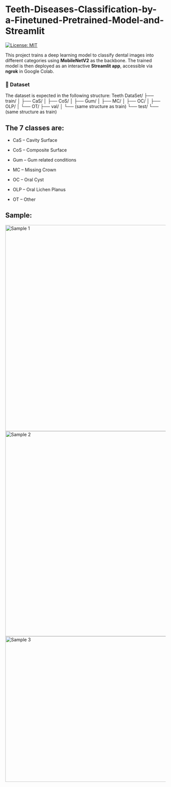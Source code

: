 # Teeth-Diseases-Classification-by-a-Finetuned-Pretrained-Model-and-Streamlit

[![License: MIT](https://img.shields.io/badge/License-MIT-yellow.svg)](https://opensource.org/licenses/MIT)

This project trains a deep learning model to classify dental images into different categories using **MobileNetV2** as the backbone. The trained model is then deployed as an interactive **Streamlit app**, accessible via **ngrok** in Google Colab.

### 📂 Dataset
The dataset is expected in the following structure:
Teeth DataSet/
 ├── train/
 │    ├── CaS/
 │    ├── CoS/
 │    ├── Gum/
 │    ├── MC/
 │    ├── OC/
 │    ├── OLP/
 │    └── OT/
 ├── val/
 │    └── (same structure as train)
 └── test/
      └── (same structure as train)

## The 7 classes are:

* CaS – Cavity Surface

* CoS – Composite Surface

* Gum – Gum related conditions

* MC – Missing Crown

* OC – Oral Cyst

* OLP – Oral Lichen Planus

* OT – Other

## Sample:

<img width="1366" height="647" alt="Sample 1" src="https://github.com/user-attachments/assets/aaa9c26f-d709-40c8-a4d4-a72bc8f71cd2" />

<img width="1216" height="644" alt="Sample 2" src="https://github.com/user-attachments/assets/083bf626-39a5-4b66-9f0a-51c3666f1212" />

<img width="1092" height="457" alt="Sample 3" src="https://github.com/user-attachments/assets/c557ea25-9344-4812-83c8-76a3b0ae64af" />
